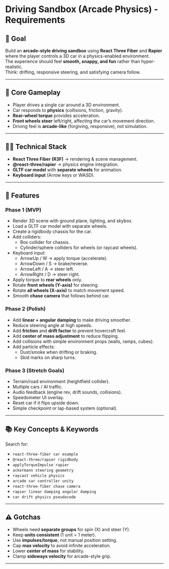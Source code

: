 # Driving Sandbox (Arcade Physics) - Requirements

## 🎯 Goal

Build an **arcade-style driving sandbox** using **React Three Fiber** and **Rapier** where the player controls a 3D car in a physics-enabled environment.  
The experience should feel **smooth, snappy, and fun** rather than hyper-realistic.  
Think: drifting, responsive steering, and satisfying camera follow.

---

## 🚗 Core Gameplay

- Player drives a single car around a 3D environment.
- Car responds to **physics** (collisions, friction, gravity).
- **Rear-wheel torque** provides acceleration.
- **Front wheels steer** left/right, affecting the car’s movement direction.
- Driving feel is **arcade-like** (forgiving, responsive), not simulation.

---

## 🧑‍💻 Technical Stack

- **React Three Fiber (R3F)** → rendering & scene management.
- **@react-three/rapier** → physics engine integration.
- **GLTF car model** with **separate wheels** for animation.
- **Keyboard input** (Arrow keys or WASD).

---

## 🔑 Features

### Phase 1 (MVP)

- Render 3D scene with ground plane, lighting, and skybox.
- Load a GLTF car model with separate wheels.
- Create a rigidbody chassis for the car.
- Add colliders:
  - Box collider for chassis.
  - Cylinder/sphere colliders for wheels (or raycast wheels).
- Keyboard input:
  - ArrowUp / W → apply torque (accelerate).
  - ArrowDown / S → brake/reverse.
  - ArrowLeft / A → steer left.
  - ArrowRight / D → steer right.
- Apply torque to **rear wheels** only.
- Rotate **front wheels (Y-axis)** for steering.
- Rotate **all wheels (X-axis)** to match movement speed.
- Smooth **chase camera** that follows behind car.

### Phase 2 (Polish)

- Add **linear + angular damping** to make driving smoother.
- Reduce steering angle at high speeds.
- Add **friction** and **drift factor** to prevent hovercraft feel.
- Add **center of mass adjustment** to reduce flipping.
- Add collisions with simple environment props (walls, ramps, cubes).
- Add particle effects:
  - Dust/smoke when drifting or braking.
  - Skid marks on sharp turns.

### Phase 3 (Stretch Goals)

- Terrain/road environment (heightfield collider).
- Multiple cars / AI traffic.
- Audio feedback (engine rev, drift sounds, collisions).
- Speedometer UI overlay.
- Reset car if it flips upside down.
- Simple checkpoint or lap-based system (optional).

---

## 📚 Key Concepts & Keywords

Search for:

- `react-three-fiber car example`
- `@react-three/rapier rigidbody`
- `applyTorqueImpulse rapier`
- `ackermann steering geometry`
- `raycast vehicle physics`
- `arcade car controller unity`
- `react-three-fiber chase camera`
- `rapier linear damping angular damping`
- `car drift physics pseudocode`

---

## ⚠️ Gotchas

- Wheels need **separate groups** for spin (X) and steer (Y).
- Keep **units consistent** (1 unit = 1 meter).
- Use **impulses/torque**, not manual position setting.
- Cap **max velocity** to avoid infinite acceleration.
- Lower **center of mass** for stability.
- Clamp **sideways velocity** for arcade-style grip.

---

